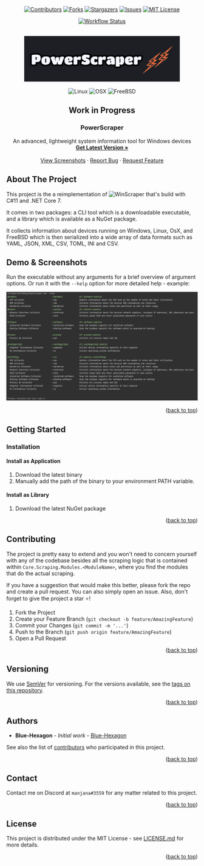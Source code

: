 <a name="readme-top"></a>
<div align="center">

[![Contributors][contributors-shield]][contributors-url]
[![Forks][forks-shield]][forks-url]
[![Stargazers][stars-shield]][stars-url]
[![Issues][issues-shield]][issues-url]
[![MIT License][license-shield]][license-url]

[![Workflow Status][workflow-shield]][workflow-url]

</div>

<br />
<div align="center">
  <a href="https://github.com/othneildrew/Best-README-Template">
    <img src=".readme/logo.png" alt="Logo" height="120">
  </a>

<p align="center>


![Windows][windows-badge]
![Linux][linux-badge]
![OSX][osx-badge]
![FreeBSD][freebsd-badge]


</p>
<h2>Work in Progress</h2>
<h3 align="center">PowerScraper</h3>
  <p align="center">
    An advanced, lightweight system information tool for Windows devices 
    <br />
    <a href="https://github.com/blue-hexagon/PowerScraper/releases"><strong>Get Latest Version »</strong></a>
    <br />
    <br />
    <a href="https://github.com/blue-hexagon/PowerScraper/#demo">View Screenshots</a>
    ·
    <a href="https://github.com/blue-hexagon/PowerScraper/issues">Report Bug</a>
    ·
    <a href="https://github.com/blue-hexagon/PowerScraper/issues">Request Feature</a>

  </p>

</div>

## About The Project

This project is the a reimplementation of ![WinScraper](https://github.com/blue-hexagon/WinScraper) that's build with C#11 and .NET Core 7.

It comes in two packages: a CLI tool which is a downloadable executable, and a library which is available as a NuGet package.

It collects information about devices running on Windows, Linux, OsX, and FreeBSD which is then serialized into a wide array of
data formats such as YAML, JSON, XML, CSV, TOML, INI and CSV.

## Demo & Screenshots

<a name="demo"></a>
Run the executable without any arguments for a brief overview of argument options.
Or run it with the `--help` option for more detailed help - example:

![](./.readme/help-screen.png)
<p align="right">(<a href="#readme-top">back to top</a>)</p>

## Getting Started
### Installation

#### Install as Application

1. Download the latest binary
2. Manually add the path of the binary to your environment PATH variable.

#### Install as Library

1. Download the latest NuGet package

<p align="right">(<a href="#readme-top">back to top</a>)</p>

## Contributing

The project is pretty easy to extend and you won't need to concern yourself with any of the codebase besides
all the scraping logic that is contained within `Core.Scraping.Modules.<ModuleName>`, where you find the modules that do the actual scraping.

If you have a suggestion that would make this better, please fork the repo and create a pull request. You can also
simply open an issue. Also, don't forget to give the project a star ⭐!

1. Fork the Project
2. Create your Feature Branch (`git checkout -b feature/AmazingFeature`)
3. Commit your Changes (`git commit -m '...'`)
4. Push to the Branch (`git push origin feature/AmazingFeature`)
5. Open a Pull Request

<p align="right">(<a href="#readme-top">back to top</a>)</p>


## Versioning

We use [SemVer](http://semver.org/) for versioning. For the versions available, see
the [tags on this repository](https://github.com/blue-hexagon/powerscraper/tags).

<p align="right">(<a href="#readme-top">back to top</a>)</p>

## Authors

- **Blue-Hexagon** - *Initial work* - [Blue-Hexagon](https://github.com/blue-hexagon)

See also the list of [contributors](https://github.com/blue-hexagon/powerscraper/contributors) who participated in this
project.

<p align="right">(<a href="#readme-top">back to top</a>)</p>

## Contact

Contact me on Discord at `manjana#3559` for any matter related to this project.

<p align="right">(<a href="#readme-top">back to top</a>)</p>

## License

This project is distributed under the MIT License - see [LICENSE.md](LICENSE) for more details.

<p align="right">(<a href="#readme-top">back to top</a>)</p>

<!-- MARKDOWN LINKS & IMAGES -->
<!-- https://www.markdownguide.org/basic-syntax/#reference-style-links -->

[contributors-shield]: https://img.shields.io/github/contributors/blue-hexagon/PowerScraper.svg?style=for-the-badge

[contributors-url]: https://github.com/blue-hexagon/PowerScraper/graphs/contributors

[forks-shield]: https://img.shields.io/github/forks/blue-hexagon/PowerScraper.svg?style=for-the-badge

[forks-url]: https://github.com/blue-hexagon/PowerScraper/network/members

[stars-shield]: https://img.shields.io/github/stars/blue-hexagon/PowerScraper.svg?style=for-the-badge

[stars-url]: https://github.com/blue-hexagon/PowerScraper/stargazers

[issues-shield]: https://img.shields.io/github/issues/blue-hexagon/PowerScraper.svg?style=for-the-badge

[issues-url]: https://github.com/blue-hexagon/PowerScraper/issues

[license-shield]: https://img.shields.io/github/license/blue-hexagon/PowerScraper.svg?style=for-the-badge

[license-url]: https://github.com/blue-hexagon/PowerScraper/blob/master/LICENSE.md

[workflow-shield]: https://github.com/blue-hexagon/PowerScraper/actions/workflows/dotnet.yml/badge.svg

[workflow-url]: https://github.com/blue-hexagon/PowerScraper/actions/workflows/dotnet.yml/badge.svg

[product-screenshot]: .readme/logo.png


[windows-badge]: https://img.shields.io/badge/Windows-0078D6?style=for-the-badge&logo=windows&logoColor=white
[linux-badge]: https://img.shields.io/badge/Linux-FCC624?style=for-the-badge&logo=linux&logoColor=black
[osx-badge]: https://img.shields.io/badge/mac%20os-000000?style=for-the-badge&logo=apple&logoColor=white
[freebsd-badge]: https://img.shields.io/badge/freebsd-AB2B28?style=for-the-badge&logo=freebsd&logoColor=white

